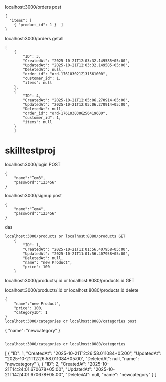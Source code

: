 localhost:3000/orders post
```
{
  "items": [
    { "product_id": 1 }  ]
}
```
localhost:3000/orders getall
```
[
    {
        "ID": 3,
        "CreatedAt": "2025-10-21T12:03:32.149585+05:00",
        "UpdatedAt": "2025-10-21T12:03:32.149585+05:00",
        "DeletedAt": null,
        "order_id": "ord-1761030212131561000",
        "customer_id": 1,
        "items": null
    },
    {
        "ID": 4,
        "CreatedAt": "2025-10-21T12:05:06.270914+05:00",
        "UpdatedAt": "2025-10-21T12:05:06.270914+05:00",
        "DeletedAt": null,
        "order_id": "ord-1761030306256419600",
        "customer_id": 1,
        "items": null
    }
    ]
```

# skilltestproj
localhost:3000/login POST
``` 
{
    "name":"Tem3",
    "password":"123456"
}
```

localhost:3000/signup post
```
{
    "name":"Tem4",
    "password":"123456"
}
```
das
```
localhost:3000/products or localhost:8080/products GET
    {
        "ID": 1,
        "CreatedAt": "2025-10-21T11:01:56.407958+05:00",
        "UpdatedAt": "2025-10-21T11:01:56.407958+05:00",
        "DeletedAt": null,
        "name": "new Product",
        "price": 100
    }
```
localhost:3000/products/:id or localhost:8080/products:id GET

localhost:3000/products/:id or localhost:8080/products:id delete

``` 
{
    "name":"new Product",
    "price": 100,
    "categoryID": 1 
}
localhost:3000/categories or localhost:8080/categories post

```

{
    "name": "newcategory"
}


```

localhost:3000/categories or localhost:8080/categories
```
[
    {
        "ID": 1,
        "CreatedAt": "2025-10-21T12:26:58.011084+05:00",
        "UpdatedAt": "2025-10-21T12:26:58.011084+05:00",
        "DeletedAt": null,
        "name": "newcategory"
    },
    {
        "ID": 2,
        "CreatedAt": "2025-10-21T14:24:01.670678+05:00",
        "UpdatedAt": "2025-10-21T14:24:01.670678+05:00",
        "DeletedAt": null,
        "name": "newcategory"
    }
]
```
